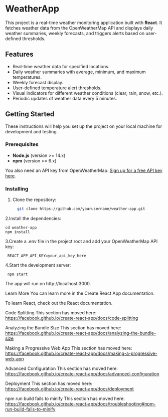 # WeatherApp

This project is a real-time weather monitoring application built with **React**. It fetches weather data from the OpenWeatherMap API and displays daily weather summaries, weekly forecasts, and triggers alerts based on user-defined thresholds.

## Features
- Real-time weather data for specified locations.
- Daily weather summaries with average, minimum, and maximum temperatures.
- Weekly forecast display.
- User-defined temperature alert thresholds.
- Visual indicators for different weather conditions (clear, rain, snow, etc.).
- Periodic updates of weather data every 5 minutes.

## Getting Started

These instructions will help you set up the project on your local machine for development and testing.

### Prerequisites

- **Node.js** (version >= 14.x)
- **npm** (version >= 6.x)

You also need an API key from OpenWeatherMap. [Sign up for a free API key here](https://openweathermap.org/api).

### Installing
1. Clone the repository:

   ```bash
     git clone https://github.com/yourusername/weather-app.git
2.Install the dependencies:

    
    cd weather-app
    npm install
 
 
3.Create a .env file in the project root and add your OpenWeatherMap API key:

     
     REACT_APP_API_KEY=your_api_key_here
 
 
4.Start the development server:

 
     npm start
The app will run on http://localhost:3000.

Learn More
You can learn more in the Create React App documentation.

To learn React, check out the React documentation.

Code Splitting
This section has moved here: https://facebook.github.io/create-react-app/docs/code-splitting

Analyzing the Bundle Size
This section has moved here: https://facebook.github.io/create-react-app/docs/analyzing-the-bundle-size

Making a Progressive Web App
This section has moved here: https://facebook.github.io/create-react-app/docs/making-a-progressive-web-app

Advanced Configuration
This section has moved here: https://facebook.github.io/create-react-app/docs/advanced-configuration

Deployment
This section has moved here: https://facebook.github.io/create-react-app/docs/deployment

npm run build fails to minify
This section has moved here: https://facebook.github.io/create-react-app/docs/troubleshooting#npm-run-build-fails-to-minify
